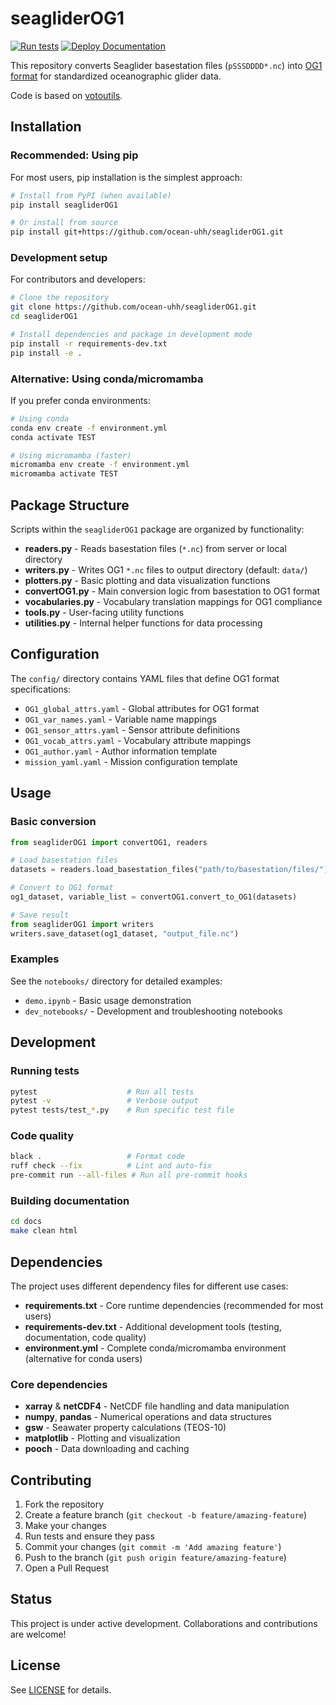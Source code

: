 # seagliderOG1

[![Run tests](https://github.com/ocean-uhh/seagliderOG1/actions/workflows/tests.yml/badge.svg)](https://github.com/ocean-uhh/seagliderOG1/actions/workflows/tests.yml)
[![Deploy Documentation](https://github.com/ocean-uhh/seagliderOG1/actions/workflows/docs_deploy.yml/badge.svg)](https://github.com/ocean-uhh/seagliderOG1/actions/workflows/docs_deploy.yml)

This repository converts Seaglider basestation files (`pSSSDDDD*.nc`) into [OG1 format](https://oceangliderscommunity.github.io/OG-format-user-manual/OG_Format.html) for standardized oceanographic glider data.

Code is based on [votoutils](https://github.com/voto-ocean-knowledge/votoutils/blob/main/votoutils/glider/convert_to_og1.py).

## Installation

### Recommended: Using pip

For most users, pip installation is the simplest approach:

```bash
# Install from PyPI (when available)
pip install seagliderOG1

# Or install from source
pip install git+https://github.com/ocean-uhh/seagliderOG1.git
```

### Development setup

For contributors and developers:

```bash
# Clone the repository
git clone https://github.com/ocean-uhh/seagliderOG1.git
cd seagliderOG1

# Install dependencies and package in development mode
pip install -r requirements-dev.txt
pip install -e .
```

### Alternative: Using conda/micromamba

If you prefer conda environments:

```bash
# Using conda
conda env create -f environment.yml
conda activate TEST

# Using micromamba (faster)
micromamba env create -f environment.yml
micromamba activate TEST
```

## Package Structure

Scripts within the `seagliderOG1` package are organized by functionality:

- **readers.py** - Reads basestation files (`*.nc`) from server or local directory
- **writers.py** - Writes OG1 `*.nc` files to output directory (default: `data/`)
- **plotters.py** - Basic plotting and data visualization functions
- **convertOG1.py** - Main conversion logic from basestation to OG1 format
- **vocabularies.py** - Vocabulary translation mappings for OG1 compliance
- **tools.py** - User-facing utility functions
- **utilities.py** - Internal helper functions for data processing

## Configuration

The `config/` directory contains YAML files that define OG1 format specifications:

- `OG1_global_attrs.yaml` - Global attributes for OG1 format
- `OG1_var_names.yaml` - Variable name mappings
- `OG1_sensor_attrs.yaml` - Sensor attribute definitions
- `OG1_vocab_attrs.yaml` - Vocabulary attribute mappings
- `OG1_author.yaml` - Author information template
- `mission_yaml.yaml` - Mission configuration template

## Usage

### Basic conversion

```python
from seagliderOG1 import convertOG1, readers

# Load basestation files
datasets = readers.load_basestation_files("path/to/basestation/files/")

# Convert to OG1 format
og1_dataset, variable_list = convertOG1.convert_to_OG1(datasets)

# Save result
from seagliderOG1 import writers
writers.save_dataset(og1_dataset, "output_file.nc")
```

### Examples

See the `notebooks/` directory for detailed examples:
- `demo.ipynb` - Basic usage demonstration
- `dev_notebooks/` - Development and troubleshooting notebooks

## Development

### Running tests

```bash
pytest                    # Run all tests
pytest -v                 # Verbose output
pytest tests/test_*.py    # Run specific test file
```

### Code quality

```bash
black .                   # Format code
ruff check --fix          # Lint and auto-fix
pre-commit run --all-files # Run all pre-commit hooks
```

### Building documentation

```bash
cd docs
make clean html
```

## Dependencies

The project uses different dependency files for different use cases:

- **requirements.txt** - Core runtime dependencies (recommended for most users)
- **requirements-dev.txt** - Additional development tools (testing, documentation, code quality)
- **environment.yml** - Complete conda/micromamba environment (alternative for conda users)

### Core dependencies

- **xarray** & **netCDF4** - NetCDF file handling and data manipulation
- **numpy**, **pandas** - Numerical operations and data structures
- **gsw** - Seawater property calculations (TEOS-10)
- **matplotlib** - Plotting and visualization
- **pooch** - Data downloading and caching

## Contributing

1. Fork the repository
2. Create a feature branch (`git checkout -b feature/amazing-feature`)
3. Make your changes
4. Run tests and ensure they pass
5. Commit your changes (`git commit -m 'Add amazing feature'`)
6. Push to the branch (`git push origin feature/amazing-feature`)
7. Open a Pull Request

## Status

This project is under active development. Collaborations and contributions are welcome!

## License

See [LICENSE](LICENSE) for details.
